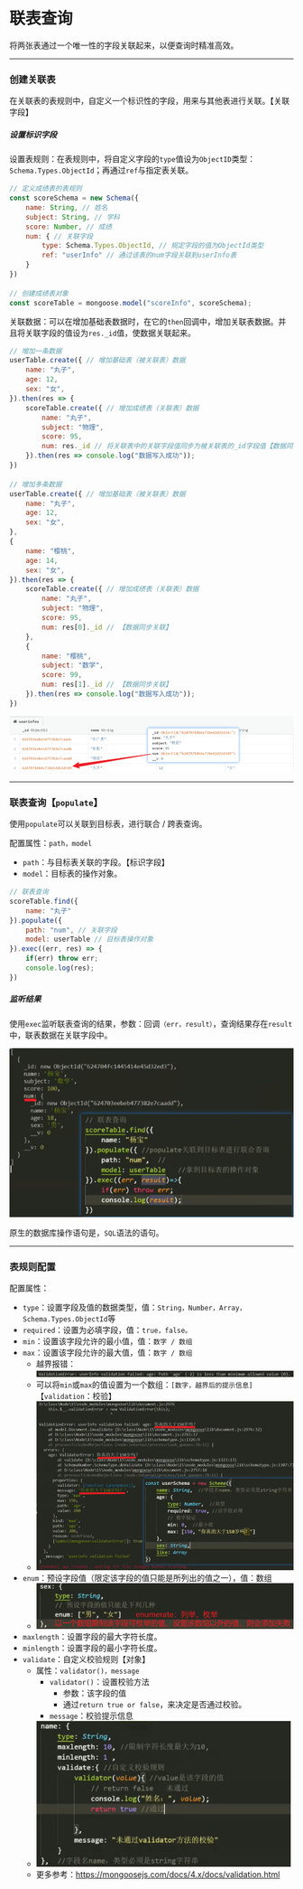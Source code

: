 # 联表查询

将两张表通过一个唯一性的字段关联起来，以便查询时精准高效。

<hr>

### 创建关联表

在关联表的表规则中，自定义一个标识性的字段，用来与其他表进行关联。【关联字段】



##### 设置标识字段

设置表规则：在表规则中，将自定义字段的`type`值设为`ObjectID`类型：`Schema.Types.ObjectId`；再通过`ref`与指定表关联。

```js
// 定义成绩表的表规则
const scoreSchema = new Schema({
    name: String, // 姓名
    subject: String, // 学科
    score: Number, // 成绩
    num: { // 关联字段
        type: Schema.Types.ObjectId, // 规定字段的值为ObjectId类型
        ref: "userInfo" // 通过该表的num字段关联到userInfo表
    }
})

// 创建成绩表对象
const scoreTable = mongoose.model("scoreInfo", scoreSchema);
```

关联数据：可以在增加基础表数据时，在它的`then`回调中，增加关联表数据。并且将关联字段的值设为`res._id`值，使数据关联起来。

```js
// 增加一条数据
userTable.create({ // 增加基础表（被关联表）数据
    name: "丸子",
    age: 12,
    sex: "女",
}).then(res => {
    scoreTable.create({ // 增加成绩表（关联表）数据
        name: "丸子",
        subject: "物理",
        score: 95,
        num: res._id // 将关联表中的关联字段值同步为被关联表的_id字段值【数据同步关联】
    }).then(res => console.log("数据写入成功"));
})

// 增加多条数据
userTable.create({ // 增加基础表（被关联表）数据
    name: "丸子",
    age: 12,
    sex: "女",
},
{
    name: "樱桃",
    age: 14,
    sex: "女",
}).then(res => {
    scoreTable.create({ // 增加成绩表（关联表）数据
        name: "丸子",
        subject: "物理",
        score: 95,
        num: res[0]._id // 【数据同步关联】
    },
    {
        name: "樱桃",
        subject: "数学",
        score: 99,
        num: res[1]._id // 【数据同步关联】
    }).then(res => console.log("数据写入成功"));
})
```

<img src="第十五节【关联表】.assets/image-20220402151449980.png" alt="image-20220402151449980" style="zoom:80%;" /> 

<hr>

### 联表查询【`populate`】

使用`populate`可以关联到目标表，进行联合 / 跨表查询。

配置属性：`path，model`

- `path`：与目标表关联的字段。【标识字段】
- `model`：目标表的操作对象。

```js
// 联表查询
scoreTable.find({
    name: "丸子"
}).populate({
    path: "num", // 关联字段
    model: userTable // 目标表操作对象
}).exec((err, res) => {
    if(err) throw err;
    console.log(res);
})
```



##### 监听结果

使用`exec`监听联表查询的结果，参数：回调`（err，result）`，查询结果存在`result`中，联表数据在关联字段中。

<img src="第十五节【关联表】.assets/image-20220402150352717.png" alt="image-20220402150352717" style="zoom:80%;" /> 

原生的数据库操作语句是，`SQL`语法的语句。

<hr>

### 表规则配置

配置属性：

- `type`：设置字段及值的数据类型，值：`String，Number，Array，Schema.Types.ObjectId`等
- `required`：设置为必填字段，值：`true，false。`
- `min`：设置该字段允许的最小值，值：`数字 / 数组`
- `max`：设置该字段允许的最大值，值：`数字 / 数组`
  - 越界报错：<img src="第十五节【关联表】.assets/image-20220402154011241.png" alt="image-20220402154011241" style="zoom:80%;" /> 
  - 可以将`min`或`max`的值设置为一个数组：`[数字，越界后的提示信息]`【`validation`：校验】
  - <img src="第十五节【关联表】.assets/image-20220402154855962.png" alt="image-20220402154855962" style="zoom:80%;" /> 
- `enum`：预设字段值（限定该字段的值只能是所列出的值之一），值：数组
  - <img src="第十五节【关联表】.assets/image-20220402155747169.png" alt="image-20220402155747169" style="zoom:80%;" /> 
- `maxlength`：设置字段的最大字符长度。
- `minlength`：设置字段的最小字符长度。
- `validate`：自定义校验规则【对象】
  - 属性：`validator()，message`
    - `validator()`：设置校验方法
      - 参数：该字段的值
      - 通过`return true or false`，来决定是否通过校验。
    - `message`：校验提示信息
  - <img src="第十五节【关联表】.assets/image-20220402161334251.png" alt="image-20220402161334251" style="zoom:80%;" /> 
  - 更多参考：https://mongoosejs.com/docs/4.x/docs/validation.html


